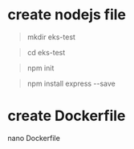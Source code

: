 # create nodejs file
> mkdir eks-test

> cd eks-test

> npm init

> npm install express --save

# create Dockerfile
nano Dockerfile
